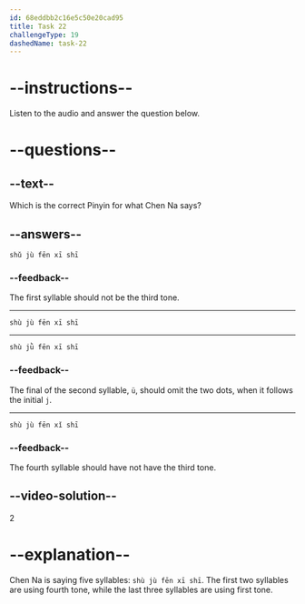 ```yaml
---
id: 68eddbb2c16e5c50e20cad95
title: Task 22
challengeType: 19
dashedName: task-22
---
```


<!-- (Audio) Chen Na: 数据分析师 (shù jù fēn xī shī) -->

# --instructions--

Listen to the audio and answer the question below.

# --questions--

## --text--

Which is the correct Pinyin for what Chen Na says?

## --answers--

`shǔ jù fēn xī shī`

### --feedback--

The first syllable should not be the third tone.

---

`shù jù fēn xī shī`

---

`shù jǜ fēn xī shī`

### --feedback--

The final of the second syllable, `ü`, should omit the two dots, when it follows the initial `j`.

---

`shù jù fēn xǐ shī`

### --feedback--

The fourth syllable should have not have the third tone.

## --video-solution--

2

# --explanation--

Chen Na is saying five syllables: `shù jù fēn xī shī`. The first two syllables are using fourth tone, while the last three syllables are using first tone.
